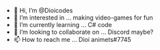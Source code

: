 - 👋 Hi, I’m @Dioicodes
- 👀 I’m interested in ... making video-games for fun
- 🌱 I’m currently learning ... C# code
- 💞️ I’m looking to collaborate on ... Discord maybe?
- 📫 How to reach me ... Dioi animets#7745

<!---
Dioicodes/Dioicodes is a ✨ special ✨ repository because its `README.md` (this file) appears on your GitHub profile.
You can click the Preview link to take a look at your changes.
--->
